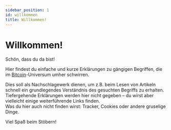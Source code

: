 ```yaml
---
sidebar_position: 1
id: willkommen
title: Willkommen!
---
```


# Willkommen!

Schön, dass du da bist!

Hier findest du einfache und kurze Erklärungen zu gängigen Begriffen, die im [Bitcoin](b/bitcoin)-Universum umher schwirren.

Dies soll als Nachschlagewerk dienen, um z.B. beim Lesen von Artikeln schnell ein grundlegendes Verständnis des gesuchten Begriffs zu erhalten.  
Tiefergehende Erklärungen werden hier nicht gegeben – du wirst aber vielleicht einige weiterführende Links finden.  
Was du hier auch nicht finden wirst: Tracker, Cookies oder andere gruselige Dinge.

Viel Spaß beim Stöbern!

